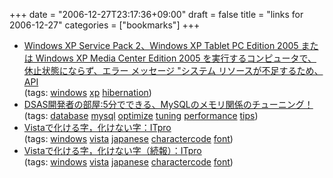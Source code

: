 +++
date = "2006-12-27T23:17:36+09:00"
draft = false
title = "links for 2006-12-27"
categories = ["bookmarks"]
+++

<ul class="delicious">
	<li>
		<div class="delicious-link"><a href="http://support.microsoft.com/kb/909095/ja">Windows XP Service Pack 2、Windows XP Tablet PC Edition 2005 または Windows XP Media Center Edition 2005 を実行するコンピュータで、休止状態にならず、エラー メッセージ "システム リソースが不足するため、API</a></div>
		<div class="delicious-tags">(tags: <a href="http://del.icio.us/nobu666/windows">windows</a> <a href="http://del.icio.us/nobu666/xp">xp</a> <a href="http://del.icio.us/nobu666/hibernation">hibernation</a>)</div>
	</li>
	<li>
		<div class="delicious-link"><a href="http://dsas.blog.klab.org/archives/50860867.html">DSAS開発者の部屋:5分でできる、MySQLのメモリ関係のチューニング！</a></div>
		<div class="delicious-tags">(tags: <a href="http://del.icio.us/nobu666/database">database</a> <a href="http://del.icio.us/nobu666/mysql">mysql</a> <a href="http://del.icio.us/nobu666/optimize">optimize</a> <a href="http://del.icio.us/nobu666/tuning">tuning</a> <a href="http://del.icio.us/nobu666/performance">performance</a> <a href="http://del.icio.us/nobu666/tips">tips</a>)</div>
	</li>
	<li>
		<div class="delicious-link"><a href="http://itpro.nikkeibp.co.jp/article/COLUMN/20061211/256519/">Vistaで化ける字，化けない字：ITpro</a></div>
		<div class="delicious-tags">(tags: <a href="http://del.icio.us/nobu666/windows">windows</a> <a href="http://del.icio.us/nobu666/vista">vista</a> <a href="http://del.icio.us/nobu666/japanese">japanese</a> <a href="http://del.icio.us/nobu666/charactercode">charactercode</a> <a href="http://del.icio.us/nobu666/font">font</a>)</div>
	</li>
	<li>
		<div class="delicious-link"><a href="http://itpro.nikkeibp.co.jp/article/COLUMN/20061221/257533/">Vistaで化ける字，化けない字（続報）：ITpro</a></div>
		<div class="delicious-tags">(tags: <a href="http://del.icio.us/nobu666/windows">windows</a> <a href="http://del.icio.us/nobu666/vista">vista</a> <a href="http://del.icio.us/nobu666/japanese">japanese</a> <a href="http://del.icio.us/nobu666/charactercode">charactercode</a> <a href="http://del.icio.us/nobu666/font">font</a>)</div>
	</li>
</ul>
